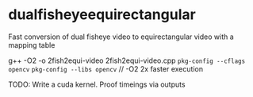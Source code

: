 # dualfisheyeequirectangular
Fast conversion of dual fisheye video to equirectangular video with a mapping table

g++ -O2  -o 2fish2equi-video 2fish2equi-video.cpp  `pkg-config --cflags opencv` `pkg-config --libs opencv`
// -O2 2x faster execution

TODO:
Write a cuda kernel.
Proof timeings via outputs
